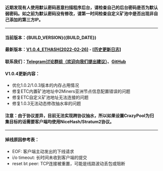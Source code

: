 #### 近期发现有人使用默认密码恶意扫描程序后台，请检查自己的后台密码是否为默认弱密码。如之前为默认密码没有修改，请第一时间检查自定义矿池中是否出现非自己添加的第三方IP。
----
#### 当前版本：{BUILD_VERSION}({BUILD_DATE})
#### 最新版本：[V1.0.4_ETHASH(2022-02-26)](https://github.com/XMinerProxy/XMinerProxy/releases/tag/1.0.4) - [[历史更新日志]](https://github.com/XMinerProxy/XMinerProxy/releases)
#### 联系我们：[Telegram讨论群组（欢迎向我们提出建议）](https://t.me/XMinerProxy)、[GitHub](https://github.com/XMinerProxy/XMinerProxy)
#### V1.0.4更新内容：
- 优化1.0.2/1.0.3版本的内存占用情况
- 修复ETC内置矿池地址中2Miners亚洲节点信息配置错误的问题
- 修复ETC自定义矿池地址无法连接的问题
- 修复1.0.3无法动态修改抽水率的问题
#### 注意：由于协议差异，目前无法实现跨协议抽水，所以如果设置CrazyPool为归集目标的话需要客户端均使用NiceHash/Stratum2协议。
----
#### 掉线原因参考表：
- EOF: 客户端主动发出的下线请求
- i/o timeout: 长时间未收到客户端的提交
- reset bt peer: TCP连接被重置，可能是线路波动丢包或阻断